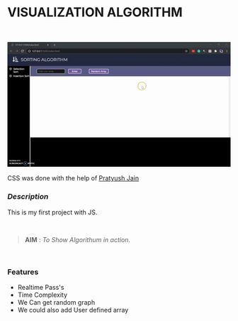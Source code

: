 # VISUALIZATION ALGORITHM

<br>

![](ezgif.com-gif-maker.gif)


CSS was done with the help of  [Pratyush Jain](https://github.com/pratyushjain122)
<br>

### ***Description*** 

This is my first project with JS.

<br>

> **AIM** : *To Show Algorithum in action*.

<br>

### **Features**

* Realtime Pass's
* Time Complexity
* We Can get random graph
* We could also add User defined array


